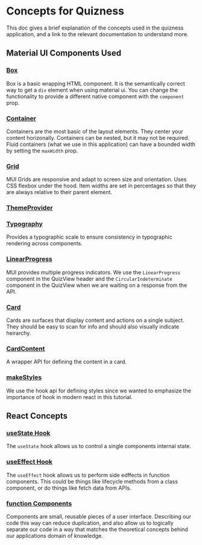 # Concepts for Quizness

This doc gives a brief explanation of the concepts used in the quizness application, and a link to the relevant documentation to understand more.

## Material UI Components Used

### [Box](https://material-ui.com/components/box/)

Box is a basic wrapping HTML component. It is the semantically correct way to get a `div` element when using material ui. You can change the functionality to provide a different native component with the `component` prop.

### [Container](https://material-ui.com/components/container/)

Containers are the most basic of the layout elements. They center your content horizonally. Containers can be nested, but it may not be required. Fluid containers (what we use in this application) can have a bounded width by setting the `maxWidth` prop.

### [Grid](https://material-ui.com/grid/)

MUI Grids are responsive and adapt to screen size and orientation. Uses CSS flexbox under the hood. Item widths are set in percentages so that they are always relative to their parent element.

### [ThemeProvider](https://material-ui.com/customization/theming/#theme-provider)

### [Typography](https://material-ui.com/components/typography/)

Provides a typographic scale to ensure consistency in typographic rendering across components.

### [LinearProgress](https://material-ui.com/components/progress/)

MUI provides multiple progress indicators. We use the `LinearProgress` component in the QuizView header and the `CircularIndeterminate` component in the QuizView when we are waiting on a response from the API.

### [Card](https://material-ui.com/components/cards/)

Cards are surfaces that display content and actions on a single subject. They should be easy to scan for info and should also visually indicate heirarchy.

### [CardContent](https://material-ui.com/api/card-content/)

A wrapper API for defining the content in a card.

### [makeStyles](https://material-ui.com/styles/basics/)

We use the hook api for defining styles since we wanted to emphasize the importance of hook in modern react in this tutorial.

## React Concepts

### [useState Hook](https://reactjs.org/docs/hooks-state.html)

The `useState` hook allows us to control a single components internal state.

### [useEffect Hook](https://reactjs.org/docs/hooks-effect.html)

The `useEffect` hook allows us to perform side edffects in function components. This could be things like lifecycle methods from a class component, or do things like fetch data from APIs.

### [function Components](https://reactjs.org/docs/components-and-props.html)

Components are small, reusable pieces of a user interface. Describing our code this way can reduce duplication, and also allow us to logically separate our code in a way that matches the theoretical concepts behind our applications domain of knowledge.
